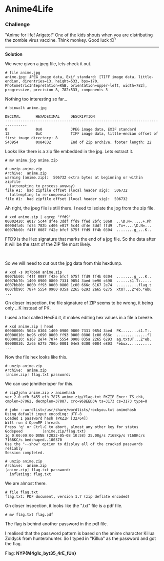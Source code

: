 # **Anime4Life**

### Challenge
"Anime for life! Arigato!" One of the kids shouts when you are distributing the zombie virus vaccine. Think monkey. Good luck :D"
***

**Solution**

We were given a jpeg file, lets check it out.

```
# file anime.jpg
anime.jpg: JPEG image data, Exif standard: [TIFF image data, little-endian, direntries=13, height=533, bps=170, PhotometricIntepretation=RGB, orientation=upper-left, width=782], progressive, precision 8, 782x533, components 3
```
Nothing too interesting so far...


```
# binwalk anime.jpg          

DECIMAL       HEXADECIMAL     DESCRIPTION
--------------------------------------------------------------------------------
0             0x0             JPEG image data, EXIF standard
12            0xC             TIFF image data, little-endian offset of first image directory: 8
543954        0x84CD2         End of Zip archive, footer length: 22
```
Looks like there is a zip file embedded in the jpg. Lets extract it.

```
# mv anime.jpg anime.zip

# unzip anime.zip    
Archive:  anime.zip
warning [anime.zip]:  506732 extra bytes at beginning or within zipfile
  (attempting to process anyway)
file #1:  bad zipfile offset (local header sig):  506732
  (attempting to re-compensate)
file #1:  bad zipfile offset (local header sig):  506732

```
Ah right, the jpeg file is still there. I need to isolate the jpg from the zip file.

```
# xxd anime.zip | egrep "ffd9"
00002420: e017 5c44 df4e 3ddf ffd9 ffed 2bfc 5068  ..\D.N=.....+.Ph
00004fa0: fd54 782b c406 e017 5c44 df4e 3ddf ffd9  .Tx+....\D.N=...
0007bb60: f4ff 0087 f42e bfcf 675f ffd9 ff4b 0304  ........g_...K..
```
FFD9 is the Hex signature that marks the end of a jpg file. So the data after it will be the start of the ZIP file most likely.

<br>

So we will need to cut out the jpg data from this hexdump.

```
# xxd -s 0x7bb60 anime.zip
0007bb60: f4ff 0087 f42e bfcf 675f ffd9 ff4b 0304  ........g_...K..
0007bb70: 1400 0900 0800 7331 9854 3aed be96 c690  ......s1.T:.....
0007bb80: 0000 ff93 0000 0800 1c00 666c 6167 2e74  ..........flag.t
0007bb90: 7874 5554 0900 035a 2265 6293 2a65 6275  xtUT...Z"eb.*ebu
...
```
On closer inspection, the file signature of ZIP seems to be wrong, it being only ...K instead of PK.

I used a tool called HexEd.it, it makes editing hex values in a file a breeze.

```
# xxd anime.zip | head
00000000: 504b 0304 1400 0900 0800 7331 9854 3aed  PK........s1.T:.
00000010: be96 c690 0000 ff93 0000 0800 1c00 666c  ..............fl
00000020: 6167 2e74 7874 5554 0900 035a 2265 6293  ag.txtUT...Z"eb.
00000030: 2a65 6275 780b 0001 04e8 0300 0004 e803  *ebux...........
...
```
Now the file hex looks like this.

```
# unzip anime.zip 
Archive:  anime.zip
[anime.zip] flag.txt password:
```
We can use johntheripper for this.

```
# zip2john anime.zip > animehash   
ver 2.0 efh 5455 efh 7875 anime.zip/flag.txt PKZIP Encr: TS_chk, cmplen=37062, decmplen=37887, crc=96BEED3A ts=3173 cs=3173 type=8
```

```
# john --wordlist=/usr/share/wordlists/rockyou.txt animehash
Using default input encoding: UTF-8
Loaded 1 password hash (PKZIP [32/64])
Will run 4 OpenMP threads
Press 'q' or Ctrl-C to abort, almost any other key for status
Godspeed         (anime.zip/flag.txt)     
1g 0:00:00:00 DONE (2022-05-08 10:58) 25.00g/s 7168Kp/s 7168Kc/s 7168KC/s bedshaped..100370
Use the "--show" option to display all of the cracked passwords reliably
Session completed.
```

```
# unzip anime.zip
Archive:  anime.zip
[anime.zip] flag.txt password: 
  inflating: flag.txt
```
We are almost there.

```
# file flag.txt 
flag.txt: PDF document, version 1.7 (zip deflate encoded)
```
On closer inspection, it looks like the ".txt" file is a pdf file.

```
# mv flag.txt flag.pdf
```

The flag is behind another password in the pdf file.

I realised that the password pattern is based on the anime character Killua Zoldyck from hunterxhunter. So I typed in "Killua" as the password and got the flag.

Flag: **NYP{M4g1c_byt35_4rE_fUn}**